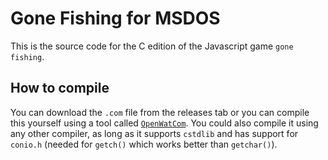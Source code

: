 # Gone Fishing for MSDOS

This is the source code for the C edition of the Javascript game `gone fishing`. 

## How to compile

You can download the `.com` file from the releases tab or you can compile this yourself using a tool called [`OpenWatCom`](https://github.com/open-watcom/open-watcom-v2). You could also compile it using any other compiler, as long as it supports `cstdlib` and has support for `conio.h` (needed for `getch()` which works better than `getchar()`).